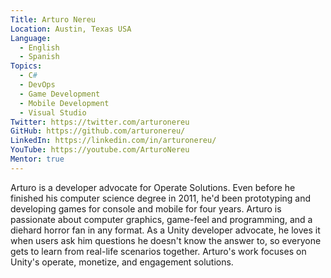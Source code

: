 ```yaml
---
Title: Arturo Nereu
Location: Austin, Texas USA
Language:
  - English
  - Spanish
Topics:
  - C#
  - DevOps
  - Game Development
  - Mobile Development
  - Visual Studio
Twitter: https://twitter.com/arturonereu
GitHub: https://github.com/arturonereu/
LinkedIn: https://linkedin.com/in/arturonereu/
YouTube: https://youtube.com/ArturoNereu
Mentor: true
---
```

Arturo is a developer advocate for Operate Solutions. Even before he finished his computer science degree in 2011, he'd been prototyping and developing games for console and mobile for four years. Arturo is passionate about computer graphics, game-feel and programming, and a diehard horror fan in any format. As a Unity developer advocate, he loves it when users ask him questions he doesn't know the answer to, so everyone gets to learn from real-life scenarios together. Arturo's work focuses on Unity's operate, monetize, and engagement solutions.
